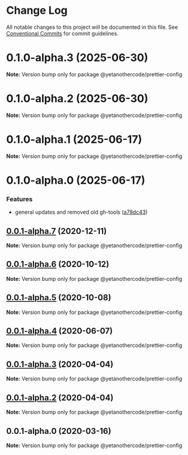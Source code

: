 # Change Log

All notable changes to this project will be documented in this file.
See [Conventional Commits](https://conventionalcommits.org) for commit guidelines.

# 0.1.0-alpha.3 (2025-06-30)

**Note:** Version bump only for package @yetanothercode/prettier-config

# 0.1.0-alpha.2 (2025-06-30)

**Note:** Version bump only for package @yetanothercode/prettier-config

# 0.1.0-alpha.1 (2025-06-17)

**Note:** Version bump only for package @yetanothercode/prettier-config

# 0.1.0-alpha.0 (2025-06-17)

### Features

- general updates and removed old gh-tools ([a78dc43](https://github.com/yetanothercode/yet-another/commit/a78dc43a9256da044c3ad29dd10fcd927a5e202d))

## [0.0.1-alpha.7](https://github.com/yetanothercode/prettier-config/compare/@yetanothercode/prettier-config@0.0.1-alpha.6...@yetanothercode/prettier-config@0.0.1-alpha.7) (2020-12-11)

**Note:** Version bump only for package @yetanothercode/prettier-config

## [0.0.1-alpha.6](https://github.com/yetanothercode/prettier-config/compare/@yetanothercode/prettier-config@0.0.1-alpha.5...@yetanothercode/prettier-config@0.0.1-alpha.6) (2020-10-12)

**Note:** Version bump only for package @yetanothercode/prettier-config

## [0.0.1-alpha.5](https://github.com/yetanothercode/yet-another/compare/@yetanothercode/prettier-config@0.0.1-alpha.4...@yetanothercode/prettier-config@0.0.1-alpha.5) (2020-10-08)

**Note:** Version bump only for package @yetanothercode/prettier-config

## [0.0.1-alpha.4](https://github.com/yetanothercode/yet-another/compare/@yetanothercode/prettier-config@0.0.1-alpha.3...@yetanothercode/prettier-config@0.0.1-alpha.4) (2020-06-07)

**Note:** Version bump only for package @yetanothercode/prettier-config

## [0.0.1-alpha.3](https://github.com/yetanothercode/yet-another/compare/@yetanothercode/prettier-config@0.0.1-alpha.2...@yetanothercode/prettier-config@0.0.1-alpha.3) (2020-04-04)

**Note:** Version bump only for package @yetanothercode/prettier-config

## [0.0.1-alpha.2](https://github.com/yetanothercode/yet-another/compare/@yetanothercode/prettier-config@0.0.1-alpha.0...@yetanothercode/prettier-config@0.0.1-alpha.2) (2020-04-04)

**Note:** Version bump only for package @yetanothercode/prettier-config

## 0.0.1-alpha.0 (2020-03-16)

**Note:** Version bump only for package @yetanothercode/prettier-config
